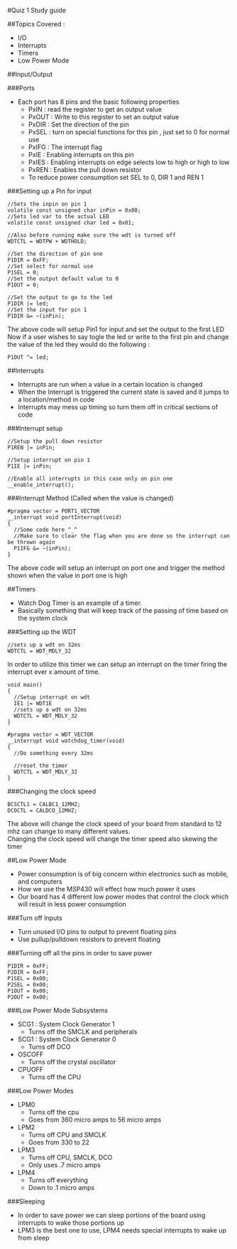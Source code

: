 #Quiz 1 Study guide

##Topics Covered : 
  - I/O
  - Interrupts
  - Timers
  - Low Power Mode


##Input/Output

###Ports
- Each port has 8 pins and the basic following properties
    - PxIN : read the register to get an output value
    - PxOUT : Write to this register to set an output value
    - PxDIR : Set the direction of the pin
    - PxSEL : turn on special functions for this pin , just set to 0 for normal use
    - PxIFG : The interrupt flag
    - PxIE : Enabling interrupts on this pin
    - PxIES : Enabling interrupts on edge selects low to high or high to low
    - PxREN : Enables the pull down resistor
    - To reduce power consumption set SEL to 0, DIR 1 and REN 1

###Setting up a Pin for input

    //Sets the inpin on pin 1
    volatile const unsigned char inPin = 0x08;
    //Sets led var to the actual LED
    volatile const unsigned char led = 0x01;
        
    //Also before running make sure the wdt is turned off
    WDTCTL = WDTPW + WDTHOLD;
        
    //Set the direction of pin one          
    P1DIR = 0xFF;
    //Set select for normal use
    P1SEL = 0;
    //Set the output default value to 0
    P1OUT = 0;
       
    //Set the output to go to the led
    P1DIR |= led;
    //Set the input for pin 1
    P1DIR &= ~(inPin);
    

The above code will setup Pin1 for input and set the output to the first LED</br>
Now if a user wishes to say togle the led or write to the first pin and change the value of the led they would do the following :

    P1OUT ^= led;


##Interrupts
- Interrupts are run when a value in a certain location is changed
- When the Interrupt is triggered the current state is saved and it jumps to a location/method in code
- Interrupts may mess up timing so turn them off in critical sections of code

###Interrupt setup

    //Setup the pull down resistor
    P1REN |= inPin;
      
    //Setup interrupt on pin 1
    P1IE |= inPin;
      
    //Enable all interrupts in this case only on pin one
    __enable_interrupt();

###Interrupt Method (Called when the value is changed)

    #pragma vector = PORT1_VECTOR
    __interrupt void portInterrupt(void)
    {
      //Some code here ^_^
      //Make sure to clear the flag when you are done so the interrupt can be thrown again
      P1IFG &= ~(inPin);
    }

The above code will setup an interrupt on port one and trigger the method shown when the value in port one is high

##Timers
- Watch Dog Timer is an example of a timer.
- Basically something that will keep track of the passing of time based on the system clock

###Setting up the WDT

    //sets up a wdt on 32ms
    WDTCTL = WDT_MDLY_32

In order to utilize this timer we can setup an interrupt on the timer firing the interrupt ever x amount of time.

    void main()
    {
      //Setup interrupt on wdt
      IE1 |= WDT1E
      //sets up a wdt on 32ms
      WDTCTL = WDT_MDLY_32
    }
        
    #pragma vector = WDT_VECTOR
    __interrupt void watchdog_timer(void)
    {
      //Do something every 32ms
      
      //reset the timer
      WDTCTL = WDT_MDLY_32
    }
    
###Changing the clock speed

    BCSCTL1 = CALBC1_12MHZ;
    DCOCTL = CALDCO_12MHZ;
    
The above will change the clock speed of your board from standard to 12 mhz can change to many different values.</br>
Changing the clock speed will change the timer speed also skewing the timer

##Low Power Mode
- Power consumption is of big concern within electronics such as mobile, and computers
- How we use the MSP430 will effect how much power it uses
- Our board has 4 different low power modes that control the clock which will result in less power consumption

###Turn off Inputs
- Turn unused I/O pins to output to prevent floating pins
- Use pullup/pulldown resistors to prevent floating

###Turning off all the pins in order to save power

    P1DIR = 0xFF;
    P2DIR = 0xFF;
    P1SEL = 0x00;
    P2SEL = 0x00;
    P1OUT = 0x00;
    P2OUT = 0x00;

###Low Power Mode Subsystems
- SCG1 : System Clock Generator 1
    - Turns off the SMCLK and peripherals
- SCG1 : System Clock Generator 0
    - Turns off DCO
- OSCOFF
    - Turns off the crystal oscillator 
- CPUOFF
    - Turns off the CPU

###Low Power Modes
- LPM0
    - Turns off the cpu
    - Goes from 360 micro amps to 56 micro amps
- LPM2
    - Turns off CPU and SMCLK
    - Goes from 330 to 22
- LPM3
    - Turns off CPU, SMCLK, DCO
    - Only uses .7 micro amps 
- LPM4
    - Turns off everything
    - Down to .1 micro amps

###Sleeping
- In order to save power we can sleep portions of the board using interrupts to wake those portions up
- LPM3 is the best one to use, LPM4 needs special interrupts to wake up from sleep
